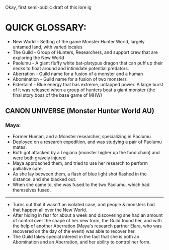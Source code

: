---
---
Okay, first semi-public draft of this lore ig

# QUICK GLOSSARY:
- New World - Setting of the game Monster Hunter World, largely untamed land, with varied locales
- The Guild - Group of Hunters, Researchers, and support crew that are exploring the New World
- Paolumu - A giant fluffy white bat-platypus dragon that can puff up their necks to float around and intimidate potential predators.
- Aberration - Guild name for a fusion of a monster and a human
- Abomination - Guild name for a fusion of two monsters
- Eldertaint -  Blue energy that has extreme, untapped power. A large burst of it was released when a group of hunters beat a giant monster (the final story boss of the base game of MHW)

## CANON UNIVERSE (Monster Hunter World AU)
### Maya:
- Former Human, and a Monster researcher, specializing in Paolumu
- Deployed on a research expedition, and was studying a pair of Paolumu mates.
- Both got attacked by a Legiana (monster higher up the food chain) and were both gravely injured
- Maya approached them, and tried to use her research to perform palliative care.
- As she lay between them, a flash of blue light shot flashed in the distance, and she blacked out.
- When she came to, she was fused to the two Paolumu, which had themselves fused.
-------
- Turns out that it wasn't an isolated case, and people & monsters had that happen all over the New World.
- After hiding in fear for about a week and discovering she had an amount of control over the shape of her new form, the Guild found her, and with the help of another Aberration (Maya's research partner Elara, who was recovered on the day of the event) was able to recover her.
- The Guild takes special interest in the fact that she is both an Abomination and an Aberration, and her ability to control her form.